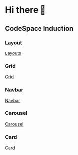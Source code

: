 # Hi there 👋

## CodeSpace Induction

### Layout
[Layouts](https://pol-pm.github.io/starter-template/layout.html)

### Grid
[Grid](https://pol-pm.github.io/starter-template/grids.html)

### Navbar
[Navbar](https://pol-pm.github.io/starter-template/navbar.html)


### Carousel
[Carousel](https://pol-pm.github.io/starter-template/carousel.html)

### Card
[Card](https://pol-pm.github.io/starter-template/card.html)


<!--
**pol-pm/pol-pm** is a ✨ _special_ ✨ repository because its `README.md` (this file) appears on your GitHub profile.

Here are some ideas to get you started:

- 🔭 I’m currently working on ...
- 🌱 I’m currently learning ...
- 👯 I’m looking to collaborate on ...
- 🤔 I’m looking for help with ...
- 💬 Ask me about ...
- 📫 How to reach me: ...
- 😄 Pronouns: ...
- ⚡ Fun fact: ...
-->
